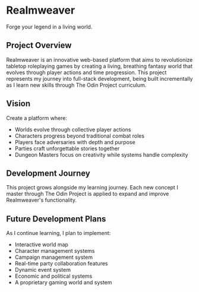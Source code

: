 # Realmweaver
Forge your legend in a living world.

## Project Overview
Realmweaver is an innovative web-based platform that aims to revolutionize tabletop roleplaying games by creating a living, breathing fantasy world that evolves through player actions and time progression. This project represents my journey into full-stack development, being built incrementally as I learn new skills through The Odin Project curriculum.

## Vision
Create a platform where:

* Worlds evolve through collective player actions  
* Characters progress beyond traditional combat roles  
* Players face adversaries with depth and purpose
* Parties craft unforgettable stories together
* Dungeon Masters focus on creativity while systems handle complexity

## Development Journey
This project grows alongside my learning journey. Each new concept I master through The Odin Project is applied to expand and improve Realmweaver's functionality.

## Future Development Plans
As I continue learning, I plan to implement:

* Interactive world map
* Character management systems
* Campaign management system
* Real-time party collaboration features
* Dynamic event system
* Economic and political systems
* A proprietary gaming world and system